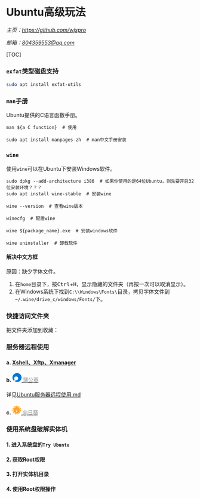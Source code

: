 # **Ubuntu高级玩法**
*主页：https://github.com/wjxpro*

*邮箱：804359553@qq.com*

[TOC]

### `exfat`类型磁盘支持
```bash
sudo apt install exfat-utils
```

### `man`手册
Ubuntu提供的C语言函数手册。
```shell
man ${a C function}  # 使用

sudo apt install manpages-zh  # man中文手册安装
```

### `wine`
使用`wine`可以在Ubuntu下安装Windows软件。
```shell
sudo dpkg --add-architecture i386  # 如果你使用的是64位Ubuntu，则先要开启32位安装环境？？？
sudo apt install wine-stable  # 安装wine

wine --version  # 查看wine版本

winecfg  # 配置wine

wine ${package_name}.exe  # 安装windows软件

wine uninstaller  # 卸载软件
```
#### 解决中文方框
原因：缺少字体文件。
1. 在`home`目录下，按<kbd>Ctrl</kbd>+<kbd>H</kbd>，显示隐藏的文件夹（再按一次可以取消显示）。
2. 在Windows系统下找到`C:\\Windows\Fonts\`目录，拷贝字体文件到`~/.wine/drive_c/windows/Fonts/`下。

### 快捷访问文件夹
把文件夹添加到收藏：

### 服务器远程使用
#### a. [Xshell、Xftp、Xmanager](https://www.netsarang.com/zh/)
#### b. <a href="https://pgy.oray.com/" target="-blank" title="蒲公英"><img src="img/icon_pgy.png" height=24><font color=#b1b1b1> 蒲公英</font></a>
详见[Ubuntu服务器远程使用.md](./Ubuntu服务器远程使用.md)
#### c. <a href="https://sunlogin.oray.com/" target="-blank" title="向日葵"><img src="img/icon_sun.png" height=24><font color=#b1b1b1> 向日葵</font></a>

### 使用系统盘破解实体机
#### 1. 进入系统盘的`Try Ubuntu`
#### 2. 获取Root权限
#### 3. 打开实体机目录
#### 4. 使用Root权限操作
